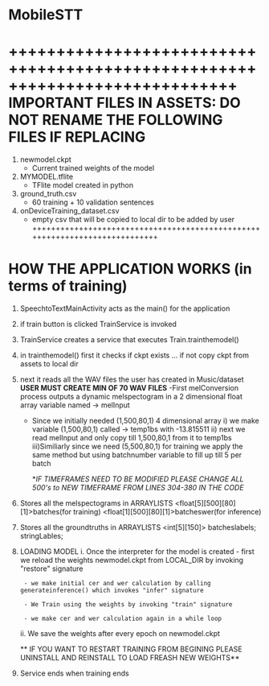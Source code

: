 # MobileSTT
++++++++++++++++++++++++++++++++++++++++++++++++++++++++++++++++++++++++++++
IMPORTANT FILES IN ASSETS:
**DO NOT RENAME THE FOLLOWING FILES IF REPLACING**
=======================================================
1. newmodel.ckpt
	- Current trained weights of the model
2. MYMODEL.tflite
	- TFlite model created in python
3. ground_truth.csv
	- 60 training + 10 validation sentences
4. onDeviceTraining_dataset.csv
	- empty csv that will be copied to local dir to be added by user
++++++++++++++++++++++++++++++++++++++++++++++++++++++++++++++++++++++++++++

HOW THE APPLICATION WORKS (in terms of training)
======================================================

1. SpeechtoTextMainActivity acts as the main() for the application
2. if train button is clicked TrainService is invoked
3. TrainService creates a service that executes Train.trainthemodel()
4. in trainthemodel() first it checks if ckpt exists ... if not copy ckpt from assets to local dir
5. next it reads all the WAV files the user has created in Music/dataset
	**USER MUST CREATE MIN OF 70 WAV FILES**
 	-First melConversion process outputs a dynamic melspectogram in a 2 dimensional float array variable named -> melInput
	- Since we initially needed (1,500,80,1) 4 dimensional array 
		i) we make variable (1,500,80,1) called -> temp1bs with -13.815511
		ii) next we read melInput and only copy till 1,500,80,1 from it to temp1bs
		iii)Similiarly since we need (5,500,80,1) for training we apply the same method but using batchnumber variable to fill up till 5 per batch	
		
		**IF TIMEFRAMES NEED TO BE MODIFIED PLEASE CHANGE ALL 500's to NEW TIMEFRAME FROM LINES 304-380 IN THE CODE*
		
		
6. Stores all the melspectograms in ARRAYLISTS 
	<float[5][500][80][1]>batches(for training) 
	<float[1][500][80][1]>batcheswer(for inference)

7. Stores all the groundtruths in ARRAYLISTS
	<int[5][150]> batcheslabels;
        <String> stringLables;
        
        
8. LOADING MODEL
	i. Once the interpreter for the model is created
		- first we reload the weights newmodel.ckpt from LOCAL_DIR by invoking "restore" signature
		
		- we make initial cer and wer calculation by calling generateinference() which invokes "infer" signature
		
		- We Train using the weights by invoking "train" signature
		
		- we make cer and wer calculation again in a while loop
		
	ii. We save the weights after every epoch on newmodel.ckpt
	
	** IF YOU WANT TO RESTART TRAINING FROM BEGINING PLEASE UNINSTALL AND REINSTALL TO LOAD FREASH NEW WEIGHTS**

9. Service ends when training ends
		
		
